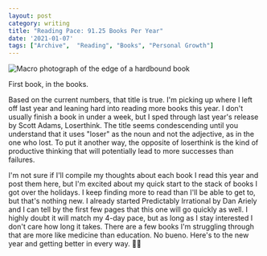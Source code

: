 ```yaml
---
layout: post
category: writing
title: "Reading Pace: 91.25 Books Per Year"
date: '2021-01-07'
tags: ["Archive",  "Reading", "Books", "Personal Growth"]
---
```


![Macro photograph of the edge of a hardbound book](https://campbell17.s3.amazonaws.com/posts/first-book-2021.jpg)

<p class="caption">First book, in the books.</p>

Based on the current numbers, that title is true. I'm picking up where I left off last year and leaning hard into reading more books this year. I don't usually finish a book in under a week, but I sped through last year's release by Scott Adams, Loserthink. The title seems condescending until you understand that it uses "loser" as the noun and not the adjective, as in the one who lost. To put it another way, the opposite of loserthink is the kind of productive thinking that will potentially lead to more successes than failures.

<!--more-->

I'm not sure if I'll compile my thoughts about each book I read this year and post them here, but I'm excited about my quick start to the stack of books I got over the holidays. I keep finding more to read than I'll be able to get to, but that's nothing new. I already started Predictably Irrational by Dan Ariely and I can tell by the first few pages that this one will go quickly as well. I highly doubt it will match my 4-day pace, but as long as I stay interested I don't care how long it takes. There are a few books I'm struggling through that are more like medicine than education. No bueno. Here's to the new year and getting better in every way. 💪🏻


